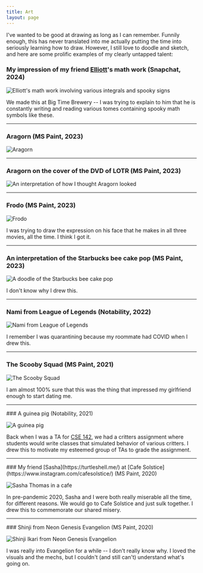 ```yaml
---
title: Art
layout: page
---
```


<link rel=stylesheet type="text/css" href="assets/css/art.css">

<span>
I've wanted to be good at drawing as long as I can remember.
Funnily enough, this has never translated into me actually putting the
time into seriously learning how to draw. However, I still love to doodle
and sketch, and here are some prolific examples of my clearly untapped talent:
</span>

### My impression of my friend [Elliott](https://www.linkedin.com/in/elliott-zackrone-757556233/)'s math work (Snapchat, 2024)

![Elliott's math work involving various integrals and spooky signs](./assets/art/elliott-math.png)

We made this at Big Time Brewery -- I was trying to explain to him that he is constantly writing and reading various tomes containing spooky math symbols like these.

<hr />

### Aragorn (MS Paint, 2023)

![Aragorn](./assets/art/aragorn-angry.png)

<hr />

### Aragorn on the cover of the DVD of LOTR (MS Paint, 2023)

![An interpretation of how I thought Aragorn looked](./assets/art/aragorn-dvd.png)

<hr />

### Frodo (MS Paint, 2023)

![Frodo](./assets/art/frodo.png)

I was trying to draw the expression on his face that he makes in all three movies, all the time. I think I got it.

<hr />

### An interpretation of the Starbucks bee cake pop (MS Paint, 2023)

![A doodle of the Starbucks bee cake pop](./assets/art/cakepop.jpg)

I don't know why I drew this.

<hr />

### Nami from League of Legends (Notability, 2022)

![Nami from League of Legends](./assets/art/nami.jpg)

I remember I was quarantining because my roommate had COVID when I drew this.

<hr />

### The Scooby Squad (MS Paint, 2021)

![The Scooby Squad](./assets/art/scoobers.png)

I am almost 100% sure that this was the thing that impressed my girlfriend enough to start dating me.

<hr />
### A guinea pig (Notability, 2021)

![A guinea pig](./assets/art/guinea.png)

Back when I was a TA for [CSE 142](https://courses.cs.washington.edu/courses/cse142/22wi/assessments/a8.html),
we had a critters assignment where students would
write classes that simulated behavior of various critters. I drew
this to motivate my esteemed group of TAs to grade the assignment.

<hr />
### My friend [Sasha](https://turtleshell.me/) at [Cafe Solstice](https://www.instagram.com/cafesolstice/) (MS Paint, 2020)

![Sasha Thomas in a cafe](./assets/art/sasha.png)

In pre-pandemic 2020, Sasha and I were both really miserable all the time, for different reasons.
We would go to Cafe Solstice and just sulk together. I drew this to commemorate our shared misery.

<hr />
### Shinji from Neon Genesis Evangelion (MS Paint, 2020)

![Shinji Ikari from Neon Genesis Evangelion](./assets/art/evangelion.jpeg)

I was really into Evangelion for a while -- I don't really know why.
I loved the visuals and the mechs, but I couldn't (and still can't) understand what's going on.
